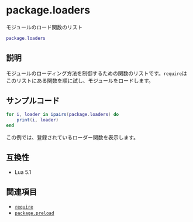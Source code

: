 # package.loaders

モジュールのロード関数のリスト

```lua
package.loaders
```

## 説明

モジュールのローディング方法を制御するための関数のリストです。`require`はこのリストにある関数を順に試し、モジュールをロードします。

## サンプルコード

```lua
for i, loader in ipairs(package.loaders) do
    print(i, loader)
end
```

この例では、登録されているローダー関数を表示します。

## 互換性

- Lua 5.1

## 関連項目

- [`require`](require.md)
- [`package.preload`](preload.md)